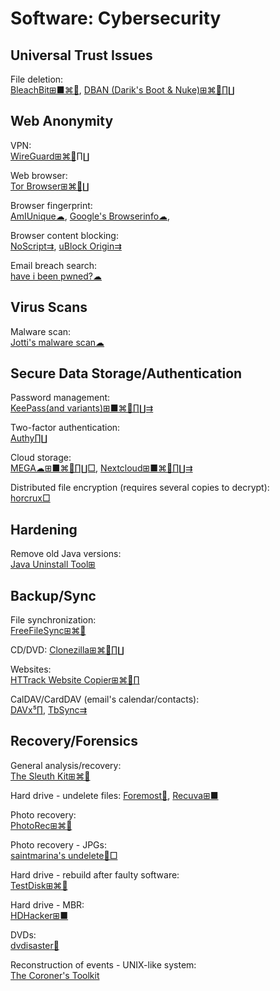 # Software: Cybersecurity

## Universal Trust Issues

File deletion:  
[BleachBit⊞■⌘🐧](https://www.bleachbit.org/),
[DBAN (Darik's Boot & Nuke)⊞⌘🐧∏∐](https://dban.org/)

## Web Anonymity

VPN:  
[WireGuard⊞⌘🐧∏∐](https://www.wireguard.com/)

Web browser:  
[Tor Browser⊞⌘🐧∐](https://www.torproject.org/)

Browser fingerprint:  
[AmIUnique☁](https://amiunique.org/),
[Google's Browserinfo☁](https://toolbox.googleapps.com/apps/browserinfo/),

Browser content blocking:  
[NoScript⇉](https://noscript.net/),
[uBlock Origin⇉](https://github.com/gorhill/uBlock/)

Email breach search:  
[have i been pwned?☁](https://haveibeenpwned.com/)

## Virus Scans

Malware scan:  
[Jotti's malware scan☁](https://virusscan.jotti.org/)

## Secure Data Storage/Authentication

Password management:  
[KeePass(and variants)⊞■⌘🐧∏∐⇉](https://keepass.info/)

Two-factor authentication:  
[Authy∏∐](https://authy.com/)

Cloud storage:  
[MEGA☁⊞■⌘🐧∏∐□](https://mega.nz/),
[Nextcloud⊞■⌘🐧∏∐⇉](https://nextcloud.com/)

Distributed file encryption (requires several copies to decrypt):  
[horcrux□](https://github.com/jesseduffield/horcrux)

## Hardening

Remove old Java versions:  
[Java Uninstall Tool⊞](https://java.com/en/download/uninstalltool.jsp)

## Backup/Sync

File synchronization:  
[FreeFileSync⊞⌘🐧](https://freefilesync.org/)

CD/DVD:
[Clonezilla⊞⌘🐧∏∐](https://clonezilla.org/)

Websites:  
[HTTrack Website Copier⊞⌘🐧∏](https://www.httrack.com/)

CalDAV/CardDAV (email's calendar/contacts):  
[DAVx⁵∏](https://f-droid.org/packages/at.bitfire.davdroid/),
[TbSync⇉](https://addons.thunderbird.net/en-us/thunderbird/addon/tbsync/)

## Recovery/Forensics

General analysis/recovery:  
[The Sleuth Kit⊞⌘🐧](https://github.com/sleuthkit/sleuthkit)

Hard drive - undelete files:
[Foremost🐧](http://foremost.sourceforge.net/),
[Recuva⊞■](https://www.ccleaner.com/recuva)

Photo recovery:  
[PhotoRec⊞⌘🐧](https://www.cgsecurity.org/wiki/PhotoRec)

Photo recovery - JPGs:  
[saintmarina's undelete🐧□](https://github.com/saintmarina/undelete_jpg)

Hard drive - rebuild after faulty software:  
[TestDisk⊞⌘🐧](https://www.cgsecurity.org/wiki/TestDisk)

Hard drive - MBR:  
[HDHacker⊞■](http://dimio.altervista.org/eng/#HDHacker)

DVDs:  
[dvdisaster🐧](https://github.com/speed47/dvdisaster)

Reconstruction of events - UNIX-like system:  
[The Coroner's Toolkit](http://www.porcupine.org/forensics/tct.html)

